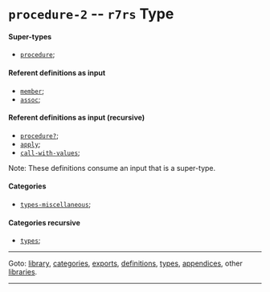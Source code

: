 

<a id='type__r7rs__procedure-2'></a>

# `procedure-2` -- `r7rs` Type


<a id='type__r7rs__procedure-2__super-types'></a>

#### Super-types

 * [`procedure`](../../r7rs/types/procedure.md#type__r7rs__procedure);


<a id='type__r7rs__procedure-2__referent-definitions-input'></a>

#### Referent definitions as input

 * [`member`](../../r7rs/definitions/member.md#definition__r7rs__member);
 * [`assoc`](../../r7rs/definitions/assoc.md#definition__r7rs__assoc);


<a id='type__r7rs__procedure-2__referent-definitions-input-recursive'></a>

#### Referent definitions as input (recursive)

 * [`procedure?`](../../r7rs/definitions/procedure_3f.md#definition__r7rs__procedure_3f);
 * [`apply`](../../r7rs/definitions/apply.md#definition__r7rs__apply);
 * [`call-with-values`](../../r7rs/definitions/call-with-values.md#definition__r7rs__call-with-values);

Note:  These definitions consume an input that is a super-type.


<a id='type__r7rs__procedure-2__categories'></a>

#### Categories

 * [`types-miscellaneous`](../../r7rs/categories/types-miscellaneous.md#category__r7rs__types-miscellaneous);


<a id='type__r7rs__procedure-2__categories-recursive'></a>

#### Categories recursive

 * [`types`](../../r7rs/categories/types.md#category__r7rs__types);

----

Goto: [library](../../r7rs/_index.md#library__r7rs), [categories](../../r7rs/categories/_index.md#toc__r7rs__categories), [exports](../../r7rs/exports/_index.md#toc__r7rs__exports), [definitions](../../r7rs/definitions/_index.md#toc__r7rs__definitions), [types](../../r7rs/types/_index.md#toc__r7rs__types), [appendices](../../r7rs/appendices/_index.md#toc__r7rs__appendices), other [libraries](../../_libraries.md#toc__libraries).

----

